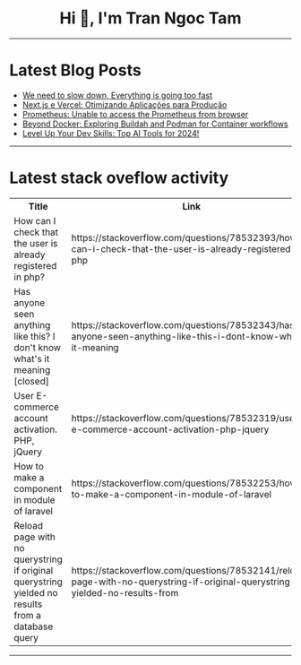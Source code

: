 <h1 align="center">Hi 👋, I'm Tran Ngoc Tam</h1>

---

# Latest Blog Posts 
<!-- BLOG-POST-LIST:START -->
- [We need to slow down, Everything is going too fast](https://dev.to/shreyvijayvargiya/we-need-to-slow-down-everything-is-going-too-fast-db4)
- [Next.js e Vercel: Otimizando Aplicações para Produção](https://dev.to/vitorrios1001/nextjs-e-vercel-otimizando-aplicacoes-para-producao-378j)
- [Prometheus: Unable to access the Prometheus from browser](https://dev.to/anil_gupta_8c14d017c93304/prometheus-unable-to-access-the-prometheus-from-browser-1li2)
- [Beyond Docker: Exploring Buildah and Podman for Container workflows](https://dev.to/ahmadmohey/beyond-docker-exploring-buildah-and-podman-for-container-workflows-3lnk)
- [Level Up Your Dev Skills: Top AI Tools for 2024!](https://dev.to/futuristicgeeks/level-up-your-dev-skills-top-ai-tools-for-2024-25oe)
<!-- BLOG-POST-LIST:END -->

---

# Latest stack oveflow activity
<table>
  <tr><th>Title</th><th>Link</th></tr>
  <!-- STACKOVERFLOW:START --><tr><td>How can I check that the user is already registered in php?</td><td>https://stackoverflow.com/questions/78532393/how-can-i-check-that-the-user-is-already-registered-in-php</td></tr><tr><td>Has anyone seen anything like this? I don&#39;t know what&#39;s it meaning [closed]</td><td>https://stackoverflow.com/questions/78532343/has-anyone-seen-anything-like-this-i-dont-know-whats-it-meaning</td></tr><tr><td>User E-commerce account activation. PHP, jQuery</td><td>https://stackoverflow.com/questions/78532319/user-e-commerce-account-activation-php-jquery</td></tr><tr><td>How to make a component in module of laravel</td><td>https://stackoverflow.com/questions/78532253/how-to-make-a-component-in-module-of-laravel</td></tr><tr><td>Reload page with no querystring if original querystring yielded no results from a database query</td><td>https://stackoverflow.com/questions/78532141/reload-page-with-no-querystring-if-original-querystring-yielded-no-results-from</td></tr><!-- STACKOVERFLOW:END -->
</table>

---


